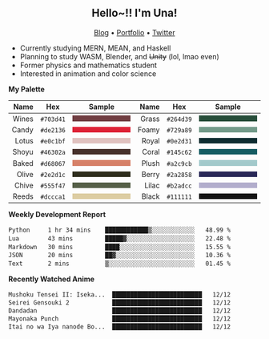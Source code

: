 <h2 align="center">
  Hello~!! I'm Una!
</h2>

<p align="center">
  <a href="https://anarchy.website/">Blog</a> &bull;
  <a href="https://una-ada.github.io/">Portfolio</a> &bull;
  <a href="https://twitter.com/xn__z7x">Twitter</a>
</p>

- Currently studying MERN, MEAN, and Haskell
- Planning to study WASM, Blender, and ~~Unity~~ (lol, lmao even)
- Former physics and mathematics student
- Interested in animation and color science

**My Palette**

|  Name |   Hex   |       Sample       |  Name |   Hex   |       Sample       |
| ----: | :-----: | :----------------: | ----: | :-----: | :----------------: |
| Wines |`#703d41`| ![Wines](/c/0.png) | Grass |`#264d39`| ![Grass](/c/8.png) |
| Candy |`#de2136`| ![Candy](/c/1.png) | Foamy |`#729a89`| ![Foamy](/c/9.png) |
| Lotus |`#e0c1bf`| ![Lotus](/c/2.png) | Royal |`#0e2d31`| ![Royal](/c/A.png) |
| Shoyu |`#46302a`| ![Shoyu](/c/3.png) | Coral |`#145c62`| ![Coral](/c/B.png) |
| Baked |`#d68067`| ![Baked](/c/4.png) | Plush |`#a2c9cb`| ![Plush](/c/C.png) |
| Olive |`#2e2d1c`| ![Olive](/c/5.png) | Berry |`#2a2858`| ![Berry](/c/D.png) |
| Chive |`#555f47`| ![Chive](/c/6.png) | Lilac |`#b2adcc`| ![Lilac](/c/E.png) |
| Reeds |`#dccca1`| ![Reeds](/c/7.png) | Black |`#111111`| ![Black](/c/F.png) |

**Weekly Development Report**

<!--START_SECTION:waka-->

```txt
Python     1 hr 34 mins    ████████████▒░░░░░░░░░░░░   48.99 %
Lua        43 mins         █████▓░░░░░░░░░░░░░░░░░░░   22.48 %
Markdown   30 mins         ████░░░░░░░░░░░░░░░░░░░░░   15.55 %
JSON       20 mins         ██▓░░░░░░░░░░░░░░░░░░░░░░   10.36 %
Text       2 mins          ▒░░░░░░░░░░░░░░░░░░░░░░░░   01.45 %
```

<!--END_SECTION:waka-->

**Recently Watched Anime**

<!-- RECENT-ANIME:START -->

    Mushoku Tensei II: Iseka...  █████████████████████████   12/12
    Seirei Gensouki 2            █████████████████████████   12/12
    Dandadan                     █████████████████████████   12/12
    Mayonaka Punch               █████████████████████████   12/12
    Itai no wa Iya nanode Bo...  █████████████████████████   12/12
<!-- RECENT-ANIME:END -->

